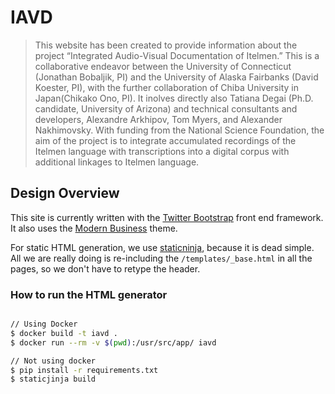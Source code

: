 # IAVD

> This website has been created to provide information about the project “Integrated Audio-Visual Documentation of Itelmen.” This is a collaborative endeavor between the University of Connecticut (Jonathan Bobaljik, PI) and the University of Alaska Fairbanks (David Koester, PI), with the further collaboration of Chiba University in Japan(Chikako Ono, PI). It inolves directly also Tatiana Degai (Ph.D. candidate, University of Arizona) and technical consultants and developers, Alexandre Arkhipov, Tom Myers, and Alexander Nakhimovsky. With funding from the National Science Foundation, the aim of the project is to integrate accumulated recordings of the Itelmen language with transcriptions into a digital corpus with additional linkages to Itelmen language.

## Design Overview
This site is currently written with the [Twitter Bootstrap](http://getbootstrap.com/) front end framework.
It also uses the [Modern Business](http://startbootstrap.com/template-overviews/modern-business/) theme.

For static HTML generation, we use [staticninja](http://staticjinja.readthedocs.org/en/latest/), because it is dead simple. All
we are really doing is re-including the `/templates/_base.html` in all the pages, so we don't have to retype
the header.

### How to run the HTML generator
```bash

// Using Docker
$ docker build -t iavd .
$ docker run --rm -v $(pwd):/usr/src/app/ iavd

// Not using docker
$ pip install -r requirements.txt
$ staticjinja build
```